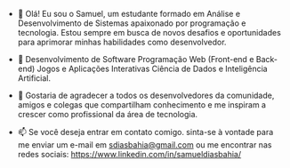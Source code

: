 - 👋 Olá! Eu sou o Samuel, um estudante formado em Análise e Desenvolvimento de Sistemas apaixonado por programação e tecnologia. Estou sempre em busca de novos desafios e oportunidades para aprimorar minhas habilidades como desenvolvedor.

- 👀 Desenvolvimento de Software
Programação Web (Front-end e Back-end)
Jogos e Aplicações Interativas
Ciência de Dados e Inteligência Artificial.
  
- 💞️ Gostaria de agradecer a todos os desenvolvedores da comunidade, amigos e colegas que compartilham conhecimento e me inspiram a crescer como profissional da área de tecnologia.

- 📫 Se você deseja entrar em contato comigo.
 sinta-se à vontade para me enviar um e-mail em sdiasbahia@gmail.com ou me encontrar nas redes sociais:
https://www.linkedin.com/in/samueldiasbahia/

<!---
Werblack/Werblack is a ✨ special ✨ repository because its `README.md` (this file) appears on your GitHub profile.
You can click the Preview link to take a look at your changes.
--->
